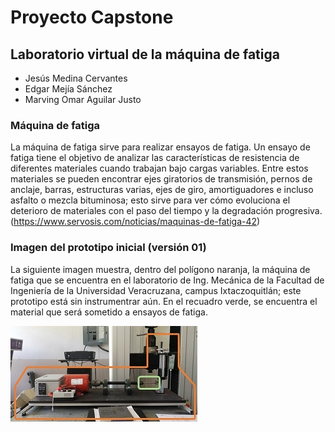# Proyecto Capstone
## Laboratorio virtual de la máquina de fatiga
* Jesús Medina Cervantes
* Edgar Mejía Sánchez
* Marving Omar Aguilar Justo


### Máquina de fatiga
La máquina de fatiga sirve para realizar ensayos de fatiga. Un ensayo de fatiga tiene el objetivo de analizar las características de resistencia de diferentes materiales cuando trabajan bajo cargas variables. Entre estos materiales se pueden encontrar ejes giratorios de transmisión, pernos de anclaje, barras, estructuras varias, ejes de giro, amortiguadores e incluso asfalto o mezcla bituminosa; esto sirve para ver cómo evoluciona el deterioro de materiales con el paso del tiempo y la degradación progresiva. (https://www.servosis.com/noticias/maquinas-de-fatiga-42)

### Imagen del prototipo inicial (versión 01)
La siguiente imagen muestra, dentro del polígono naranja, la máquina de fatiga que se encuentra en el laboratorio de Ing. Mecánica de la Facultad de Ingeniería de la Universidad Veracruzana, campus Ixtaczoquitlán; este prototipo está sin instrumentrar aún. En el recuadro verde, se encuentra el material que será sometido a ensayos de fatiga.

![Logo de Wikipedia](https://github.com/MarvingOmarUV2021/LabVirMaqFat/blob/main/Prototipo_Ver01.jpg?raw=true "Wikipedia logooo")

